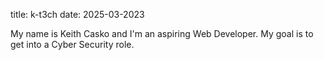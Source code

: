 title: k-t3ch
date: 2025-03-2023

My name is Keith Casko and I'm an aspiring Web Developer. My goal is to get into a Cyber Security role.

